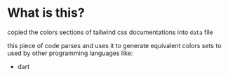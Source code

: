 # What is this?

copied the colors sections of tailwind css documentations into `data` file

this piece of code parses and uses it to generate equivalent colors sets to used by other programming languages like:
- dart